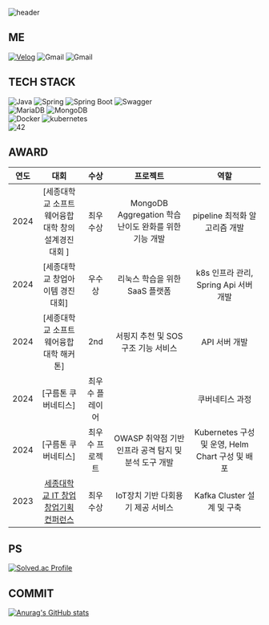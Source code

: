 ![header](https://capsule-render.vercel.app/api?type=Waving&height=200&color=gradient&text=JeongRae)


## ME
[![Velog](https://img.shields.io/badge/jrjr519-20C997?style=for-the-badge&logo=velog&logoColor=white)](https://velog.io/@jrjr519/series)
![Gmail](https://img.shields.io/badge/jr-000000?style=for-the-badge&logo=notion&logoColor=white)
![Gmail](https://img.shields.io/badge/kkwjdfo-EA4335?style=for-the-badge&logo=gmail&logoColor=white)

## TECH STACK

![Java](https://img.shields.io/badge/Java-007396?&style=for-the-badge&logo=Java&logoColor=white)
![Spring](https://img.shields.io/badge/Spring-6DB33F?style=for-the-badge&logo=spring&logoColor=white)
![Spring Boot](https://img.shields.io/badge/SpringBoot-6DB33F?style=for-the-badge&logo=springboot&logoColor=white)
![Swagger](https://img.shields.io/badge/Swagger-85EA2D?style=for-the-badge&logo=swagger&logoColor=black)   
![MariaDB](https://img.shields.io/badge/MariaDB-1F305F?style=for-the-badge&logo=mariadbfoundation&logoColor=white)
![MongoDB](https://img.shields.io/badge/MongoDB-47A248?style=for-the-badge&logo=mongodb&logoColor=white)   
![Docker](https://img.shields.io/badge/Docker-2496ED?style=for-the-badge&logo=docker&logoColor=white)
![kubernetes](https://img.shields.io/badge/kubernetes-326CE5?style=for-the-badge&logo=kubernetes&logoColor=white)   
![42](https://img.shields.io/badge/42Seoul-000000?style=for-the-badge&logo=42&logoColor=white)

## AWARD
| 연도 | 대회 | 수상 | 프로젝트 | 역할 |
| :--: | :--: | :--: | :--: | :--: |
| 2024 | [세종대학교 소프트웨어융합대학 창의설계경진대회 ] | 최우수상 | MongoDB Aggregation 학습 난이도 완화를 위한 기능 개발 | pipeline 최적화 알고리즘 개발 |
| 2024 | [세종대학교 창업아이템 경진대회] | 우수상 | 리눅스 학습을 위한 SaaS 플랫폼 | k8s 인프라 관리, Spring Api 서버 개발 |
| 2024 | [세종대학교 소프트웨어융합대학 해커톤] | 2nd | 서핑지 추천 및 SOS 구조 기능 서비스 |API 서버 개발 |
| 2024 | [구름톤 쿠버네티스] | 최우수 플레이어 | | 쿠버네티스 과정 |
| 2024 | [구름톤 쿠버네티스]| 최우수 프로젝트 | OWASP 취약점 기반 인프라 공격 탐지 및 분석 도구 개발 |Kubernetes 구성 및 운영, Helm Chart 구성 및 배포 |
| 2023 | [세종대학교 IT 창업 창업기획 컨퍼런스](https://github.com/coffee-tree) | 최우수상 | IoT장치 기반 다회용기 제공 서비스 | Kafka Cluster 설계 및 구축|

## PS

[![Solved.ac Profile](http://mazassumnida.wtf/api/v2/generate_badge?boj=kkwjdfo)](https://solved.ac/kkwjdfo/)


## COMMIT

[![Anurag's GitHub stats](https://github-readme-stats.vercel.app/api?username=Jeong-Rae)](https://github.com/anuraghazra/github-readme-stats)
